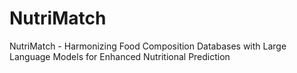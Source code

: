 # NutriMatch
NutriMatch -  Harmonizing Food Composition Databases with Large Language Models for Enhanced Nutritional Prediction
